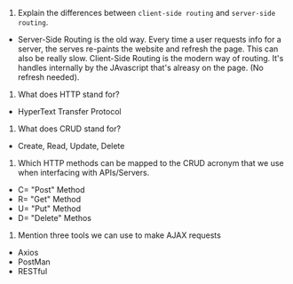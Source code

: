1.  Explain the differences between `client-side routing` and `server-side routing`.
 - Server-Side Routing is the old way. Every time a user requests info for a server, the serves re-paints the website and refresh the page. This can also be really slow. Client-Side Routing is the modern way of routing. It's handles internally by the JAvascript that's alreasy on the page. (No refresh needed).
1.  What does HTTP stand for?
 - HyperText Transfer Protocol
1.  What does CRUD stand for?
 - Create, Read, Update, Delete
1.  Which HTTP methods can be mapped to the CRUD acronym that we use when interfacing with APIs/Servers.
 - C= "Post" Method
 - R= "Get" Method 
 - U= "Put" Method
 - D= "Delete" Methos
1.  Mention three tools we can use to make AJAX requests
 - Axios
 - PostMan
 - RESTful